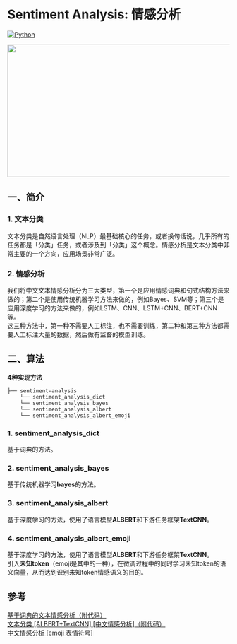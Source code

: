 # Sentiment Analysis: 情感分析

[![Python](https://img.shields.io/badge/python-3.7.6-blue?logo=python&logoColor=FED643)](https://www.python.org/downloads/release/python-376/)
   

<img src="https://github.com/hellonlp/sentiment-analysis/blob/master/imgs/02.png" width="850" height="300">


## 一、简介
### 1. 文本分类
文本分类是自然语言处理（NLP）最基础核心的任务，或者换句话说，几乎所有的任务都是「分类」任务，或者涉及到「分类」这个概念。情感分析是文本分类中非常主要的一个方向，应用场景非常广泛。
### 2. 情感分析
我们将中文文本情感分析分为三大类型，第一个是应用情感词典和句式结构方法来做的；第二个是使用传统机器学习方法来做的，例如Bayes、SVM等；第三个是应用深度学习的方法来做的，例如LSTM、CNN、LSTM+CNN、BERT+CNN等。  
这三种方法中，第一种不需要人工标注，也不需要训练，第二种和第三种方法都需要人工标注大量的数据，然后做有监督的模型训练。


## 二、算法

**4种实现方法**
```
├── sentiment-analysis
    └── sentiment_analysis_dict
    └── sentiment_analysis_bayes
    └── sentiment_analysis_albert
    └── sentiment_analysis_albert_emoji
```

### 1. sentiment_analysis_dict
基于词典的方法。  

### 2. sentiment_analysis_bayes
基于传统机器学习**bayes**的方法。  

### 3. sentiment_analysis_albert
基于深度学习的方法，使用了语言模型**ALBERT**和下游任务框架**TextCNN**。  

### 4. sentiment_analysis_albert_emoji
基于深度学习的方法，使用了语言模型**ALBERT**和下游任务框架**TextCNN**。    
引入**未知token**（emoji是其中的一种），在微调过程中的同时学习未知token的语义向量，从而达到识别未知token情感语义的目的。  


## 参考
[基于词典的文本情感分析（附代码）](https://zhuanlan.zhihu.com/p/142011031)  
[文本分类 [ALBERT+TextCNN] [中文情感分析]（附代码）](https://zhuanlan.zhihu.com/p/149491055)  
[中文情感分析 [emoji 表情符号]](https://zhuanlan.zhihu.com/p/338806367)  
